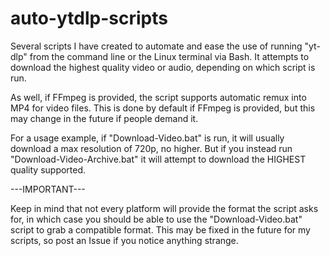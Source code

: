 # auto-ytdlp-scripts
Several scripts I have created to automate and ease the use of running "yt-dlp" from the command line or the Linux terminal via Bash. It attempts to download the highest quality video or audio, depending on which script is run.

As well, if FFmpeg is provided, the script supports automatic remux into MP4 for video files. This is done by default if FFmpeg is provided, but this may change in the future if people demand it.

For a usage example, if "Download-Video.bat" is run, it will usually download a max resolution of 720p, no higher. But if you instead run "Download-Video-Archive.bat" it will attempt to download the HIGHEST quality supported.

---IMPORTANT---

Keep in mind that not every platform will provide the format the script asks for, in which case you should be able to use the "Download-Video.bat" script to grab a compatible format. This may be fixed in the future for my scripts, so post an Issue if you notice anything strange.






